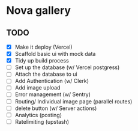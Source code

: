 # Nova gallery

## TODO

- [x] Make it deploy (Vercel)
- [x] Scaffold basic ui with mock data
- [x] Tidy up build process
- [ ] Set up the database (w/ Vercel postgress)
- [ ] Attach the database to ui
- [ ] Add Authentication (w/ Clerk)
- [ ] Add image upload
- [ ] Error management (w/ Sentry)
- [ ] Routing/ Individual image page (parallel routes)
- [ ] delete button (w/ Server actions)
- [ ] Analytics (posting)
- [ ] Ratelimiting (upstash)
